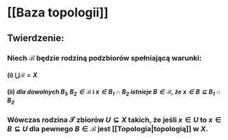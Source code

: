 # [[Baza topologii]]
## **Twierdzenie**:
### Niech $\mathcal{B}$ będzie rodziną podzbiorów spełniającą warunki:
#### (i) $\bigcup\mathcal{B}=X$
#### (ii) *dla dowolnych $B_1,B_2\in\mathcal{B}$ i $x\in B_1\cap B_2$ istnieje $B\in\mathcal{B}$, że $x\in B \subseteq B_1\cap B_2$*
### Wówczas rodzina $\mathcal{T}$ zbiorów $U\subseteq X$ takich, że jeśli $x\in U$ to $x\in B \subseteq U$ dla pewnego $B\in\mathcal{B}$ jest [[Topologia|topologią]] w $X$.